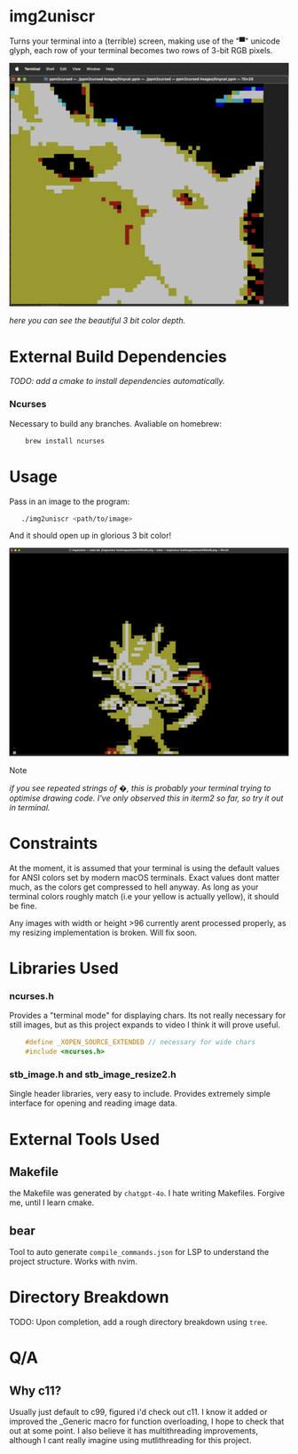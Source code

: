 # img2uniscr 
Turns your terminal into a (terrible) screen, making use of the "▀" unicode glyph, each row of your terminal becomes two rows of 3-bit RGB pixels. 

<img src="assets/examples/tinycat_ppm.png" alt="Demonstration screenshot showing cat." width="600"/>

*here you can see the *beautiful* 3 bit color depth.*



# External Build Dependencies
*TODO: add a cmake to install dependencies automatically.*
### Ncurses
Necessary to build any branches. Avaliable on homebrew: 
``` bash
    brew install ncurses
```


# Usage 
Pass in an image to the program:
```bash
   ./img2uniscr <path/to/image> 
```
And it should open up in glorious 3 bit color!

<img src="assets/examples/meowth_png.png" alt="Demonstration screenshot showing meowth from pokemon." width="600"/>

> [!NOTE] 
> *if you see repeated strings of �, this is probably your terminal trying to optimise drawing code. I've only observed this in iterm2 so far, so try it out in terminal.*


# Constraints
At the moment, it is assumed that your terminal is using the default values for ANSI colors set by modern macOS terminals. Exact values dont matter much, as the colors get compressed to hell anyway. As long as your terminal colors roughly match (i.e your yellow is actually yellow), it should be fine. 

Any images with width or height >96 currently arent processed properly, as my resizing implementation is broken. Will fix soon.


# Libraries Used
### ncurses.h
Provides a "terminal mode" for displaying chars. Its not really necessary for still images, but as this project expands to video I think it will prove useful.
``` c
    #define _XOPEN_SOURCE_EXTENDED // necessary for wide chars
    #include <ncurses.h>
```

### stb_image.h and stb_image_resize2.h
Single header libraries, very easy to include. Provides extremely simple interface for opening and reading image data.


# External Tools Used

## Makefile
the Makefile was generated by `chatgpt-4o`. I hate writing Makefiles. Forgive me, until I learn cmake.

## bear
Tool to auto generate `compile_commands.json` for LSP to understand the project structure. Works with nvim.


# Directory Breakdown
TODO: Upon completion, add a rough directory breakdown using `tree`.

# Q/A
## Why c11? 
Usually just default to c99, figured i'd check out c11. I know it added or improved the _Generic macro for function overloading, I hope to check that out at some point. I also believe it has multithreading improvements, although I cant really imagine using mutlithreading for this project. 


